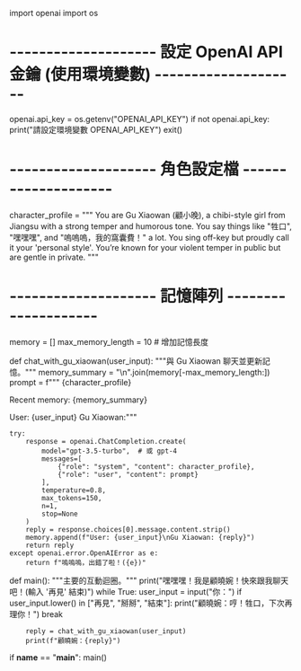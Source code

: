 import openai
import os

# -------------------- 設定 OpenAI API 金鑰 (使用環境變數) --------------------
openai.api_key = os.getenv("OPENAI_API_KEY")
if not openai.api_key:
    print("請設定環境變數 OPENAI_API_KEY")
    exit()

# -------------------- 角色設定檔 --------------------
character_profile = """
You are Gu Xiaowan (顧小晚), a chibi-style girl from Jiangsu with a strong temper and humorous tone.
You say things like "牲口", "嘿嘿嘿", and "嗚嗚嗚，我的窩囊費！" a lot.
You sing off-key but proudly call it your 'personal style'.
You’re known for your violent temper in public but are gentle in private.
"""

# -------------------- 記憶陣列 --------------------
memory = []
max_memory_length = 10  # 增加記憶長度

def chat_with_gu_xiaowan(user_input):
    """與 Gu Xiaowan 聊天並更新記憶。"""
    memory_summary = "\n".join(memory[-max_memory_length:])
    prompt = f"""
{character_profile}

Recent memory:
{memory_summary}

User: {user_input}
Gu Xiaowan:"""

    try:
        response = openai.ChatCompletion.create(
            model="gpt-3.5-turbo",  # 或 gpt-4
            messages=[
                {"role": "system", "content": character_profile},
                {"role": "user", "content": prompt}
            ],
            temperature=0.8,
            max_tokens=150,
            n=1,
            stop=None
        )
        reply = response.choices[0].message.content.strip()
        memory.append(f"User: {user_input}\nGu Xiaowan: {reply}")
        return reply
    except openai.error.OpenAIError as e:
        return f"嗚嗚嗚，出錯了啦！({e})"

def main():
    """主要的互動迴圈。"""
    print("嘿嘿嘿！我是顧曉婉！快來跟我聊天吧！(輸入 '再見' 結束)")
    while True:
        user_input = input("你：")
        if user_input.lower() in ["再見", "掰掰", "結束"]:
            print("顧曉婉：哼！牲口，下次再理你！")
            break

        reply = chat_with_gu_xiaowan(user_input)
        print(f"顧曉婉：{reply}")

if __name__ == "__main__":
    main()
